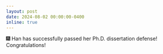 ```yaml
---
layout: post
date: 2024-08-02 00:00:00-0400
inline: true
---
```


:fireworks: Han has successfully passed her Ph.D. dissertation defense! Congratulations!
